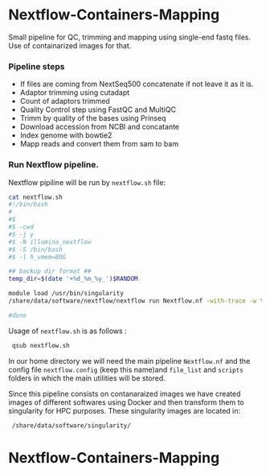 # Nextflow-Containers-Mapping
Small pipeline for QC, trimming and mapping using single-end fastq files. Use of containarized images for that.

### Pipeline steps
* If files are coming from NextSeq500 concatenate if not leave it as it is.
* Adaptor trimming using cutadapt
* Count of adaptors trimmed
* Quality Control step using FastQC and MultiQC
* Trimm by quality of the bases using Prinseq
* Download accession from NCBI and concatante
* Index genome with bowtie2
* Mapp reads and convert them from sam to bam  

### Run Nextflow pipeline.

Nextflow pipiline will be run by ```nextflow.sh``` file:

```bash
cat nextflow.sh 
#!/bin/bash
#
#$
#$ -cwd
#$ -j y
#$ -N illumina_nextflow
#$ -S /bin/bash
#$ -l h_vmem=80G

## backup dir format ##
temp_dir=$(date '+%d_%m_%y_')$RANDOM

module load /usr/bin/singularity
/share/data/software/nextflow/nextflow run Nextflow.nf -with-trace -w temp_${temp_dir}

#done

```

Usage of ```nextflow.sh``` is as follows :

```bash
 qsub nextflow.sh 
```

In our home directory we will need the main pipeline ```Nextflow.nf``` and the config file ```nextflow.config``` (keep this name)and ```file_list``` and ```scripts``` folders in which the main utilities will be stored.

Since this pipeline consists on contanaraized images we have created images of different softwares using Docker and then transform them to singularity for HPC purposes. These singularity images are located in:

```bash
 /share/data/software/singularity/
```






# Nextflow-Containers-Mapping
